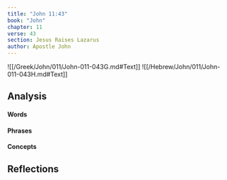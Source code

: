 ```yaml
---
title: "John 11:43"
book: "John"
chapter: 11
verse: 43
section: Jesus Raises Lazarus
author: Apostle John
---
```

![[/Greek/John/011/John-011-043G.md#Text]]
![[/Hebrew/John/011/John-011-043H.md#Text]]

## Analysis

#### Words

#### Phrases

#### Concepts

## Reflections
